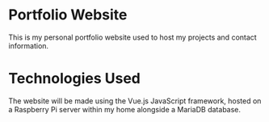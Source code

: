 # Portfolio Website

This is my personal portfolio website used to host my projects and contact information.

# Technologies Used

The website will be made using the Vue.js JavaScript framework, hosted on a Raspberry Pi server within my home alongside a MariaDB database.